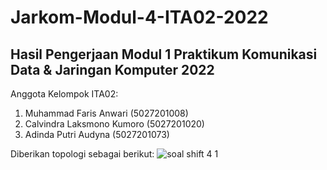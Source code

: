 # Jarkom-Modul-4-ITA02-2022

## Hasil Pengerjaan Modul 1 Praktikum Komunikasi Data & Jaringan Komputer 2022

Anggota Kelompok ITA02:
1. Muhammad Faris Anwari (5027201008)
2. Calvindra Laksmono Kumoro (5027201020)
3. Adinda Putri Audyna (5027201073)

Diberikan topologi sebagai berikut:
![soal shift 4 1](https://user-images.githubusercontent.com/58323466/203952335-763aef8a-4ef7-40f6-a6b3-61c487c2e553.png)
